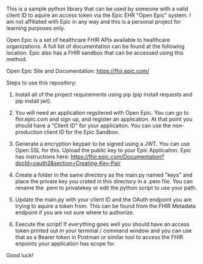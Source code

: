 This is a sample python library that can be used by someone with a valid client ID to aquire an access token via the Epic EHR "Open Epic" system. I am not affiliated with Epic in any way and this is a personal project for learning purposes only. 

Open Epic is a set of healthcare FHIR APIs available to healthcare organizations. A full list of documentation can be found at the following location. Epic also has a FHIR sandbox that can be accessed using this method.

Open Epic Site and Documentation: https://fhir.epic.com/

Steps to use this repository:

1. Install all of the project requirements using pip (pip install requests and pip install jwt).

2. You will need an application regsitered with Open Epic. You can go to fhir.epic.com and sign up, and register an application. 
   At that point you should have a "Client ID" for your applicaiton. You can use the non-production client ID for the Epic Sandbox.

3. Generate a encryption keypair to be signed using a JWT. You can use Open SSL for this. Upload the public key to your Epic Applicaiton.
   Epic has instructions here: https://fhir.epic.com/Documentation?docId=oauth2&section=Creating-Key-Pair

4. Create a folder in the same directory as the main.py named "keys" and place the private key you crated in this directory in a .pem file. You can rename the .pem to privatekey or edit the python script to use your path.

5. Update the main.py with your client ID and the OAuth endpoint you are trying to aquire a token from. This can be found from the FHIR Metadata endpoint if you are not sure where to authorize.

6. Execute the script! If everything goes well you should have an access token printed out in your terminal / command window and you can use that as a Bearer token in Postman or similar tool to access the FHIR enpoints your application has scope for.


Good luck!
